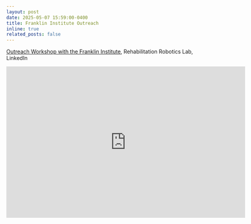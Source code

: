 ```yaml
---
layout: post
date: 2025-05-07 15:59:00-0400
title: Franklin Institute Outreach
inline: true
related_posts: false
---
```


<a href="https://www.linkedin.com/posts/rehabilitation-robotics-lab-upenn_stemeducation-rehabilitationrobotics-humanrobotinteraction-activity-7326687352397967371-thng?utm_source=share&utm_medium=member_desktop&rcm=ACoAAC1fGucB46r5odaPBMC1dAZLwNWPcsYNqhk">Outreach Workshop with the Franklin Institute</a>, Rehabilitation Robotics Lab, LinkedIn

<iframe src="https://www.linkedin.com/embed/feed/update/urn:li:share:7326606928682393600?collapsed=1" height="400" width="630" frameborder="0" allowfullscreen="" title="Embedded post"></iframe>